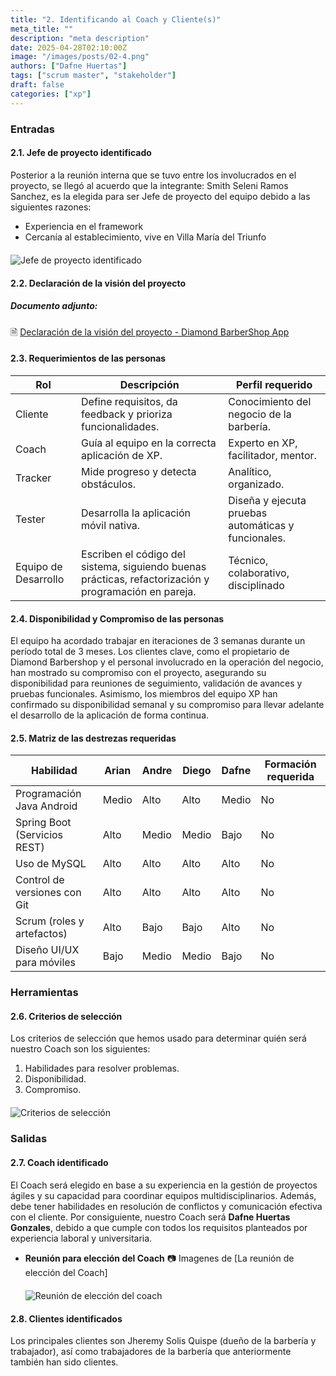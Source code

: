 ```yaml
---
title: "2. Identificando al Coach y Cliente(s)"
meta_title: ""
description: "meta description"
date: 2025-04-28T02:10:00Z
image: "/images/posts/02-4.png"
authors: ["Dafne Huertas"]
tags: ["scrum master", "stakeholder"]
draft: false
categories: ["xp"]
---
```

### Entradas

#### 2.1. Jefe de proyecto identificado
Posterior a la reunión interna que se tuvo entre los involucrados en el proyecto, se llegó al acuerdo que la integrante: Smith Seleni Ramos Sanchez, es la elegida para ser Jefe de proyecto del equipo debido a las siguientes razones:
- Experiencia en el framework
- Cercanía al establecimiento, vive en Villa María del Triunfo

<img src="/images/xp/jefe_proyecto.png" 
     alt="Jefe de proyecto identificado" 
     style="display: block; margin: 20px auto; max-width: 100%;" />

#### 2.2. Declaración de la visión del proyecto
##### **Documento adjunto:**
 🗎 [Declaración de la visión del proyecto - Diamond BarberShop App](https://docs.google.com/document/d/10uRcqr6bJ-H-qqzbuojhRv3YDPEu_928QwsCWa_LyCU/edit?usp=sharing)

#### 2.3. Requerimientos de las personas

| Rol                 | Descripción                                                                 | Perfil requerido                                |
|---------------------|-----------------------------------------------------------------------------|--------------------------------------------------|
| Cliente       | Define requisitos, da feedback y prioriza funcionalidades. | Conocimiento del negocio de la barbería.         |
| Coach       | Guía al equipo en la correcta aplicación de XP.     | Experto en XP, facilitador, mentor.              |
| Tracker | 	Mide progreso y detecta obstáculos. | Analítico, organizado.       |
| Tester | Desarrolla la aplicación móvil nativa.                                      | Diseña y ejecuta pruebas automáticas y funcionales.           |Enfocado en calidad, detallista
| Equipo de Desarrollo        | Escriben el código del sistema, siguiendo buenas prácticas, refactorización y programación en pareja.                                     | Técnico, colaborativo, disciplinado  |

#### 2.4. Disponibilidad y Compromiso de las personas
El equipo ha acordado trabajar en iteraciones de 3 semanas durante un período total de 3 meses. Los clientes clave, como el propietario de Diamond Barbershop y el personal involucrado en la operación del negocio, han mostrado su compromiso con el proyecto, asegurando su disponibilidad para reuniones de seguimiento, validación de avances y pruebas funcionales. Asimismo, los miembros del equipo XP han confirmado su disponibilidad semanal y su compromiso para llevar adelante el desarrollo de la aplicación de forma continua.

#### 2.5. Matriz de las destrezas requeridas

| Habilidad | Arian | Andre | Diego | Dafne | Formación requerida |
|---------|-------|-------|-------|-------|---------------------|
| Programación Java Android | Medio | Alto | Alto | Medio | No |
| Spring Boot (Servicios REST) | Alto | Medio | Medio | Bajo | No |
| Uso de MySQL | Alto | Alto | Alto | Alto | No |
| Control de versiones con Git | Alto | Alto | Alto | Alto | No |
| Scrum (roles y artefactos) | Alto | Bajo | Bajo | Alto | No |
| Diseño UI/UX para móviles | Bajo | Medio | Medio | Bajo | No |

### Herramientas
#### 2.6. Criterios de selección

Los criterios de selección que hemos usado para determinar quién será nuestro Coach son los siguientes:

1. Habilidades para resolver problemas.
2. Disponibilidad.
3. Compromiso.

<img src="/images/sprint_2/seleccion_scrum.png" 
     alt="Criterios de selección" 
     style="display: block; margin: 20px auto; max-width: 100%;" />

### Salidas
#### 2.7. Coach identificado
El Coach será elegido en base a su experiencia en la gestión de proyectos ágiles y su capacidad para coordinar equipos multidisciplinarios. Además, debe tener habilidades en resolución de conflictos y comunicación efectiva con el cliente. Por consiguiente, nuestro Coach será **Dafne Huertas Gonzales**, debido a que cumple con todos los requisitos planteados por experiencia laboral y universitaria.

- **Reunión para elección del Coach**
 📷 Imagenes de [La reunión de elección del Coach]
 <img src="/images/sprint_2/reunion_scrum_team.png" 
     alt="Reunión de elección del coach" 
     style="display: block; margin: 20px auto; max-width: 100%;" />

#### 2.8. Clientes identificados
Los principales clientes son Jheremy Solis Quispe (dueño de la barbería y trabajador), así como trabajadores de la barbería que anteriormente también han sido clientes.
